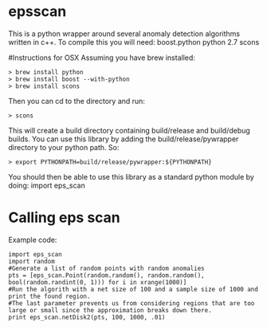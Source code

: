 # epsscan
This is a python wrapper around several anomaly detection algorithms written in c++. To compile this you will need:
boost.python
python 2.7
scons

#Instructions for OSX
Assuming you have brew installed:
```
> brew install python
> brew install boost --with-python
> brew install scons
```
Then you can cd to the directory and run:
```
> scons
```
This will create a build directory containing build/release and build/debug builds. You can use this library by adding the
build/release/pywrapper directory to your python path. So:
```
> export PYTHONPATH=build/release/pywrapper:${PYTHONPATH}
```
You should then be able to use this library as a standard python module by doing:
import eps_scan

# Calling eps scan 
Example code:
```
import eps_scan
import random
#Generate a list of random points with random anomalies
pts = [eps_scan.Point(random.random(), random.random(), bool(random.randint(0, 1))) for i in xrange(1000)]
#Run the algorith with a net size of 100 and a sample size of 1000 and print the found region.
#The last parameter prevents us from considering regions that are too large or small since the approximation breaks down there.
print eps_scan.netDisk2(pts, 100, 1000, .01)
```

